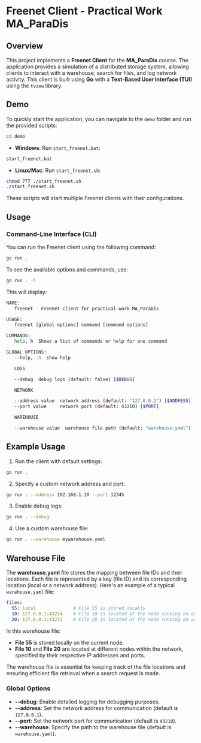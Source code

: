 # Freenet Client - Practical Work MA_ParaDis

## Overview

This project implements a **Freenet Client** for the **MA_ParaDis** course. The application provides a simulation of a distributed storage system, allowing clients to interact with a warehouse, search for files, and log network activity. This client is built using **Go** with a **Text-Based User Interface (TUI)** using the `tview` library.

## Demo

To quickly start the application, you can navigate to the `demo` folder and run the provided scripts:

```bash
cd demo
```

- **Windows**: Run `start_freenet.bat`:
```bash
start_freenet.bat
```
- **Linux/Mac**: Run `start_freenet.sh`:
```bash
chmod 777 ./start_freenet.sh
./start_freenet.sh
```

These scripts will start multiple Freenet clients with their configurations.

## Usage

### Command-Line Interface (CLI)

You can run the Freenet client using the following command:

```bash
go run .
```

To see the available options and commands, use:

```bash
go run . -h
```

This will display:

```bash
NAME:
   freenet - Freenet client for practical work MA_ParaDis

USAGE:
   freenet [global options] command [command options]

COMMANDS:
   help, h  Shows a list of commands or help for one command

GLOBAL OPTIONS:
   --help, -h  show help

   LOGS

   --debug  debug logs (default: false) [$DEBUG]

   NETWORK

   --address value  network address (default: "127.0.0.1") [$ADDRESS]
   --port value     network port (default: 43210) [$PORT]

   WAREHOUSE

   --warehouse value  warehouse file path (default: "warehouse.yaml") [$WAREHOUSE]
```

## Example Usage

1. Run the client with default settings:

```bash
go run .
```

2. Specify a custom network address and port:

```bash
go run . --address 192.168.1.10 --port 12345
```

3. Enable debug logs:

```bash
go run . --debug
```

4. Use a custom warehouse file:
```bash
go run . --warehouse mywarehouse.yaml
```

## Warehouse File

The **warehouse.yaml** file stores the mapping between file IDs and their locations. Each file is represented by a key (file ID) and its corresponding location (local or a network address). Here's an example of a typical `warehouse.yaml` file:

```yaml
files:
  55: local              # File 55 is stored locally
  10: 127.0.0.1:43214    # File 10 is located at the node running on address 127.0.0.1, port 43214
  20: 127.0.0.1:43212    # File 20 is located at the node running on address 127.0.0.1, port 43212
```

In this warehouse file:

- **File 55** is stored locally on the current node.
- **File 10** and **File 20** are located at different nodes within the network, specified by their respective IP addresses and ports.

The warehouse file is essential for keeping track of the file locations and ensuring efficient file retrieval when a search request is made.

### Global Options

- **--debug**: Enable detailed logging for debugging purposes.
- **--address**: Set the network address for communication (default is `127.0.0.1`).
- **--port**: Set the network port for communication (default is `43210`).
- **--warehouse**: Specify the path to the warehouse file (default is `warehouse.yaml`).
